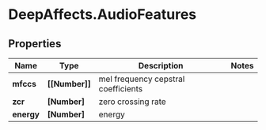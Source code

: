 # DeepAffects.AudioFeatures

## Properties
Name | Type | Description | Notes
------------ | ------------- | ------------- | -------------
**mfccs** | **[[Number]]** | mel frequency cepstral coefficients |
**zcr** | **[Number]** | zero crossing rate |
**energy** | **[Number]** | energy |


